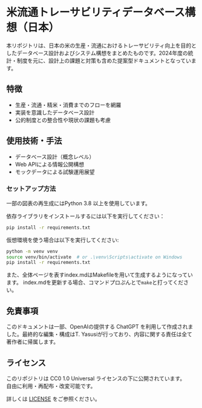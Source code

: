 # 米流通トレーサビリティデータベース構想（日本）

本リポジトリは、日本の米の生産・流通におけるトレーサビリティ向上を目的としたデータベース設計およびシステム構想をまとめたものです。2024年度の統計・制度を元に、設計上の課題と対策も含めた提案型ドキュメントとなっています。

## 特徴

- 生産・流通・精米・消費までのフローを網羅
- 実装を意識したデータベース設計
- 公的制度との整合性や現状の課題も考慮

## 使用技術・手法

- データベース設計（概念レベル）
- Web APIによる情報公開構想
- モックデータによる試験運用展望

### セットアップ方法
一部の図表の再生成にはPython 3.8 以上を使用しています。

依存ライブラリをインストールするには以下を実行してください：

```bash
pip install -r requirements.txt

```

仮想環境を使う場合は以下を実行してください:
```bash
python -m venv venv
source venv/bin/activate  # or .\venv\Scripts\activate on Windows
pip install -r requirements.txt
```

また、全体ページを表すindex.mdはMakefileを用いて生成するようになっています。
index.mdを更新する場合、コマンドプロぷんとで`make`と打ってください。

## 免責事項

このドキュメントは一部、OpenAIの提供する ChatGPT を利用して作成されました。最終的な編集・構成はT. Yasusiが行っており、内容に関する責任は全て著作者に帰属します。

## ライセンス

このリポジトリは CC0 1.0 Universal ライセンスの下に公開されています。  
自由に利用・再配布・改変可能です。

詳しくは [LICENSE](./LICENSE) をご参照ください。
